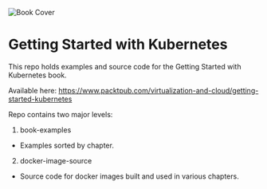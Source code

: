 ![Book Cover](https://d255esdrn735hr.cloudfront.net/sites/default/files/imagecache/ppv4_main_book_cover/4035_3995_Getting%20Started%20with%20Kubernetes.jpg "Book Cover")

# Getting Started with Kubernetes 
This repo holds examples and source code for the Getting Started with Kubernetes book.

Available here: https://www.packtpub.com/virtualization-and-cloud/getting-started-kubernetes

Repo contains two major levels:
1. book-examples
  * Examples sorted by chapter.
2. docker-image-source
  * Source code for docker images built and used in various chapters.
